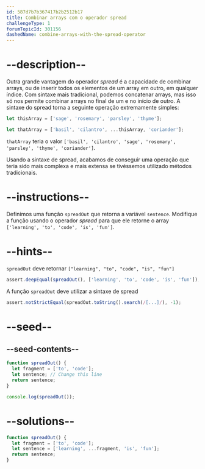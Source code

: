 ```yaml
---
id: 587d7b7b367417b2b2512b17
title: Combinar arrays com o operador spread
challengeType: 1
forumTopicId: 301156
dashedName: combine-arrays-with-the-spread-operator
---
```


# --description--

Outra grande vantagem do operador <dfn>spread</dfn> é a capacidade de combinar arrays, ou de inserir todos os elementos de um array em outro, em qualquer índice. Com sintaxe mais tradicional, podemos concatenar arrays, mas isso só nos permite combinar arrays no final de um e no início de outro. A sintaxe do spread torna a seguinte operação extremamente simples:

```js
let thisArray = ['sage', 'rosemary', 'parsley', 'thyme'];

let thatArray = ['basil', 'cilantro', ...thisArray, 'coriander'];
```

`thatArray` teria o valor `['basil', 'cilantro', 'sage', 'rosemary', 'parsley', 'thyme', 'coriander']`.

Usando a sintaxe de spread, acabamos de conseguir uma operação que teria sido mais complexa e mais extensa se tivéssemos utilizado métodos tradicionais.

# --instructions--

Definimos uma função `spreadOut` que retorna a variável `sentence`. Modifique a função usando o operador <dfn>spread</dfn> para que ele retorne o array `['learning', 'to', 'code', 'is', 'fun']`.

# --hints--

`spreadOut` deve retornar `["learning", "to", "code", "is", "fun"]`

```js
assert.deepEqual(spreadOut(), ['learning', 'to', 'code', 'is', 'fun']);
```

A função `spreadOut` deve utilizar a sintaxe de spread

```js
assert.notStrictEqual(spreadOut.toString().search(/[...]/), -1);
```

# --seed--

## --seed-contents--

```js
function spreadOut() {
  let fragment = ['to', 'code'];
  let sentence; // Change this line
  return sentence;
}

console.log(spreadOut());
```

# --solutions--

```js
function spreadOut() {
  let fragment = ['to', 'code'];
  let sentence = ['learning', ...fragment, 'is', 'fun'];
  return sentence;
}
```

